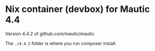 # Nix container (devbox) for Mautic 4.4

Version 4.4.2 of github.com/mautic/mautic 

The `./4.4.2` folder is where you run composer install.
